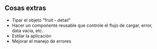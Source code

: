 ## Cosas extras

- Tipar el objeto "fruit - detail"
- Hacer un componente reusable que controle el flujo de cargar, error, data vacia, etc.
- Estilar la aplicación
- Mejorar el manejo de errores
